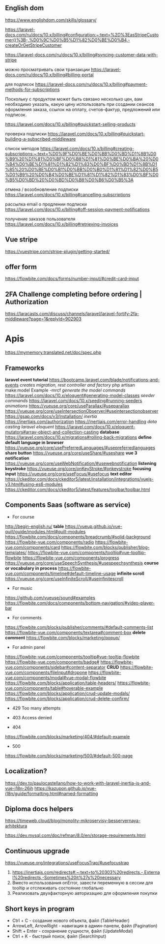 ## English dom

https://www.englishdom.com/skills/glossary/

https://laravel-docs.com/ru/docs/10.x/billing#configuration:~:text=%2D%3EasStripeCustomer()%3B-,%D0%9C%D0%B5%D1%82%D0%BE%D0%B4,-createOrGetStripeCustomer

https://laravel-docs.com/ru/docs/10.x/billing#syncing-customer-data-with-stripe

можно просматривать свои транзакции
https://laravel-docs.com/ru/docs/10.x/billing#billing-portal

для подписок
https://laravel-docs.com/ru/docs/10.x/billing#payment-methods-for-subscriptions

Поскольку с продуктом может быть связано несколько цен, вам необходимо указать, какую цену использовать при
создании сеансов оформления заказа, ссылок на оплату, счетов-фактур, предложений или подписок.

https://laravel.com/docs/10.x/billing#quickstart-selling-products

проверка подписки
https://laravel.com/docs/10.x/billing#quickstart-building-a-subscribed-middleware

список методов
https://laravel.com/docs/10.x/billing#creating-subscriptions:~:text=%D0%9F%D0%BE%D0%BB%D0%BD%D1%8B%D0%B9%20%D1%81%D0%BF%D0%B8%D1%81%D0%BE%D0%BA%20%D0%B4%D0%BE%D1%81%D1%82%D1%83%D0%BF%D0%BD%D1%8B%D1%85%20%D0%BE%D0%B1%D0%BB%D0%B0%D1%81%D1%82%D0%B5%D0%B9%20%D0%B4%D0%BE%D1%81%D1%82%D1%83%D0%BF%D0%B5%D0%BD%20%D0%BD%D0%B8%D0%B6%D0%B5%3A

отмена / возобновление подписки
https://laravel.com/docs/10.x/billing#cancelling-subscriptions

рассылка email о продлении подписки
https://laravel.com/docs/10.x/billing#off-session-payment-notifications

получение заказов пользователя
https://laravel.com/docs/10.x/billing#retrieving-invoices

## Vue stripe

https://vuestripe.com/stripe-plugin/getting-started/

## offer form

https://flowbite.com/docs/forms/number-input/#credit-card-input

## 2FA Challenge completing before ordering | Authorization

https://laracasts.com/discuss/channels/laravel/laravel-fortify-2fa-middleware?page=1&replyId=902903

# Apis

<https://mymemory.translated.net/doc/spec.php>

## Frameworks

**laravel event tutorial**
<https://bootcamp.laravel.com/blade/notifications-and-events>
_creates migration, rest controller and factory_
php artisan make:model Example -mrcf
_generate the model commands_
<https://laravel.com/docs/10.x/eloquent#generating-model-classes>
_seeder commands_
<https://laravel.com/docs/10.x/seeding#running-seeders>
_animations_
<https://vueuse.org/core/useParallax/#useparallax>
<https://vueuse.org/core/useIntersectionObserver/#useintersectionobserver>
<https://gsap.com/docs/v3/Installation/>
_inertia_
<https://inertiajs.com/authorization>
<https://inertiajs.com/error-handling>
_data casting laravel eloquent_
<https://laravel.com/docs/10.x/eloquent-mutators#array-object-and-collection-casting>
**database**
<https://laravel.com/docs/10.x/migrations#rolling-back-migrations>
**define default language in browser**
<https://vueuse.org/core/usePreferredLanguages/#usepreferredlanguages>
**share button**
<https://vueuse.org/core/useShare/#useshare>
**vue 3 notification**
<https://vueuse.org/core/useWebNotification/#usewebnotification>
**listening keystroke**
<https://vueuse.org/core/onKeyStroke/#onkeystroke>
**focusing input**
<https://vueuse.org/core/useFocus/#usefocus>
**text editor**
<https://ckeditor.com/docs/ckeditor5/latest/installation/integrations/vuejs-v3.html#using-es6-modules>
<https://ckeditor.com/docs/ckeditor5/latest/features/toolbar/toolbar.html>

## Components Saas (software as service)

- For course

<http://begin-english.ru/>
**table**
<https://vueup.github.io/vue-quill/guide/modules.html#quill-modules>
<https://flowbite.com/docs/components/breadcrumb/#solid-background>
<https://flowbite-vue.com/components/radio>
<https://flowbite-vue.com/components/card>
<https://flowbite.com/blocks/publisher/blog-templates/>
<https://flowbite-vue.com/components/tooltip#vue-tooltip-flowbite>
<https://flowbite-vue.com/components/progress>
<https://vueuse.org/core/useSpeechSynthesis/#usespeechsynthesis>
**course or vocabulary in process**
<https://flowbite-vue.com/components/timeline#default-timeline-usage>
**infinite scroll**
<https://vueuse.org/core/useInfiniteScroll/#useinfinitescroll>

- For music

<https://github.com/vueuse/sound#examples>
<https://flowbite.com/docs/components/bottom-navigation/#video-player-bar>

- For comments

<https://flowbite.com/blocks/publisher/comments/#default-comments-list>
<https://flowbite-vue.com/components/textarea#comment-box>
**delete comment**
<https://flowbite.com/blocks/marketing/popup/>

- For admin panel

<https://flowbite-vue.com/components/tooltip#vue-tooltip-flowbite>
<https://flowbite-vue.com/components/badge#>
<https://flowbite-vue.com/components/sidebar#content-separator>
**CRUD**
<https://flowbite-vue.com/components/fileInput#dropone>
<https://flowbite-vue.com/components/modal#vue-modal-flowbite>
<https://flowbite.com/blocks/application/table-headers/>
<https://flowbite-vue.com/components/table#hoverable-example>
<https://flowbite.com/blocks/application/crud-update-modals/>
<https://flowbite.com/blocks/application/crud-delete-confirm/>

- 429 Too many attempts

- 403 Access denied

- 404

<https://flowbite.com/blocks/marketing/404/#default-example>

- 500

<https://flowbite.com/blocks/marketing/500/#default-500-page>

## Localization?

<https://dev.to/paulocastellano/how-to-work-with-laravel-inertia-js-and-vue-i18n-26ih>
<https://kazupon.github.io/vue-i18n/guide/formatting.html#named-formatting>

## Diploma docs helpers

<https://timeweb.cloud/blog/monolity-mikroservisy-besservernaya-arhitektura>

<https://dev.mysql.com/doc/refman/8.0/en/storage-requirements.html>

## Continuous upgrade

<https://vueuse.org/integrations/useFocusTrap/#usefocustrap>

1. https://inertiajs.com/redirects#:~:text=to%20303%20redirects.-,External%20redirects,-Sometimes%20it%27s%20necessary
2. Вместо использования onError, завести переменную в сессии для tooltip и отслеживать состояние глобально
3. Реализовать двухфакторную авторизацию для оформления покупки

## Short keys in program

- Ctrl + C - создание нового объекта, файл (TableHeader)
- ArrowLeft, ArrowRight - навигация в админ-панели, файл (Pagination)
- Shift + Enter - сохранение сущности, файл (UpdateModal)
- Ctrl + K - быстрый поиск, файл (SearchInput)
